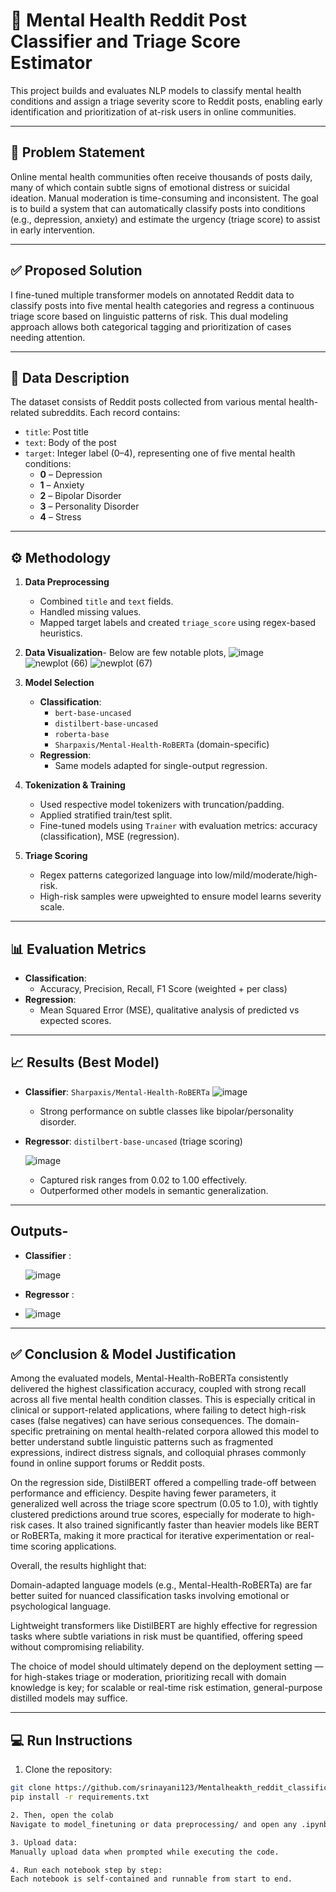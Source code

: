 # 🧠 Mental Health Reddit Post Classifier and Triage Score Estimator

This project builds and evaluates NLP models to classify mental health conditions and assign a triage severity score to Reddit posts, enabling early identification and prioritization of at-risk users in online communities.

---

## 📌 Problem Statement

Online mental health communities often receive thousands of posts daily, many of which contain subtle signs of emotional distress or suicidal ideation. Manual moderation is time-consuming and inconsistent. The goal is to build a system that can automatically classify posts into conditions (e.g., depression, anxiety) and estimate the urgency (triage score) to assist in early intervention.

---

## ✅ Proposed Solution

I fine-tuned multiple transformer models on annotated Reddit data to classify posts into five mental health categories and regress a continuous triage score based on linguistic patterns of risk. This dual modeling approach allows both categorical tagging and prioritization of cases needing attention.

---
## 📂 Data Description

The dataset consists of Reddit posts collected from various mental health-related subreddits. Each record contains:

- `title`: Post title
- `text`: Body of the post
- `target`: Integer label (0–4), representing one of five mental health conditions:
  - **0** – Depression  
  - **1** – Anxiety  
  - **2** – Bipolar Disorder  
  - **3** – Personality Disorder  
  - **4** – Stress

---
## ⚙️ Methodology

1. **Data Preprocessing**  
   - Combined `title` and `text` fields.
   - Handled missing values.
   - Mapped target labels and created `triage_score` using regex-based heuristics.
     
2. **Data Visualization**-
   Below are few notable plots,
   ![image](https://github.com/user-attachments/assets/98cd35fb-226e-4ad3-aad9-ea184e42b64c)
   ![newplot (66)](https://github.com/user-attachments/assets/2adeabba-acca-4e1f-a7c4-21b132b0d22d)
   ![newplot (67)](https://github.com/user-attachments/assets/50f98de8-e76e-4b2a-a26a-f6f5f43bf713)

   

2. **Model Selection**  
   - **Classification**:  
     - `bert-base-uncased`  
     - `distilbert-base-uncased`  
     - `roberta-base`  
     - `Sharpaxis/Mental-Health-RoBERTa` (domain-specific)  
   - **Regression**:  
     - Same models adapted for single-output regression.

3. **Tokenization & Training**  
   - Used respective model tokenizers with truncation/padding.
   - Applied stratified train/test split.
   - Fine-tuned models using `Trainer` with evaluation metrics: accuracy (classification), MSE (regression).

4. **Triage Scoring**  
   - Regex patterns categorized language into low/mild/moderate/high-risk.
   - High-risk samples were upweighted to ensure model learns severity scale.

---

## 📊 Evaluation Metrics

- **Classification**:
  - Accuracy, Precision, Recall, F1 Score (weighted + per class)
- **Regression**:
  - Mean Squared Error (MSE), qualitative analysis of predicted vs expected scores.

---

## 📈 Results (Best Model)

- **Classifier**: `Sharpaxis/Mental-Health-RoBERTa`
  ![image](https://github.com/user-attachments/assets/80b61743-127e-4904-adb9-8ba52bac7ead)

  - Strong performance on subtle classes like bipolar/personality disorder.
  
- **Regressor**: `distilbert-base-uncased` (triage scoring)

  ![image](https://github.com/user-attachments/assets/c684831e-9b12-48da-a35a-4cd3d5af46e1)

  - Captured risk ranges from 0.02 to 1.00 effectively.
  - Outperformed other models in semantic generalization.

---

## Outputs- 

- **Classifier** :
  
  ![image](https://github.com/user-attachments/assets/632fa594-589b-4652-9345-7aecb106ce7b)
- **Regressor** :
- ![image](https://github.com/user-attachments/assets/6e686fb3-af23-43ad-94f8-9da413d92bad)

----
## ✅ Conclusion & Model Justification

Among the evaluated models, Mental-Health-RoBERTa consistently delivered the highest classification accuracy, coupled with strong recall across all five mental health condition classes. This is especially critical in clinical or support-related applications, where failing to detect high-risk cases (false negatives) can have serious consequences. The domain-specific pretraining on mental health-related corpora allowed this model to better understand subtle linguistic patterns such as fragmented expressions, indirect distress signals, and colloquial phrases commonly found in online support forums or Reddit posts.

On the regression side, DistilBERT offered a compelling trade-off between performance and efficiency. Despite having fewer parameters, it generalized well across the triage score spectrum (0.05 to 1.0), with tightly clustered predictions around true scores, especially for moderate to high-risk cases. It also trained significantly faster than heavier models like BERT or RoBERTa, making it more practical for iterative experimentation or real-time scoring applications.

Overall, the results highlight that:

Domain-adapted language models (e.g., Mental-Health-RoBERTa) are far better suited for nuanced classification tasks involving emotional or psychological language.

Lightweight transformers like DistilBERT are highly effective for regression tasks where subtle variations in risk must be quantified, offering speed without compromising reliability.

The choice of model should ultimately depend on the deployment setting — for high-stakes triage or moderation, prioritizing recall with domain knowledge is key; for scalable or real-time risk estimation, general-purpose distilled models may suffice.

---

## 💻 Run Instructions

1. Clone the repository:
   
```bash
git clone https://github.com/srinayani123/Mentalheakth_reddit_classification
pip install -r requirements.txt

2. Then, open the colab
Navigate to model_finetuning or data preprocessing/ and open any .ipynb via Colab.

3. Upload data:
Manually upload data when prompted while executing the code.

4. Run each notebook step by step:
Each notebook is self-contained and runnable from start to end.


